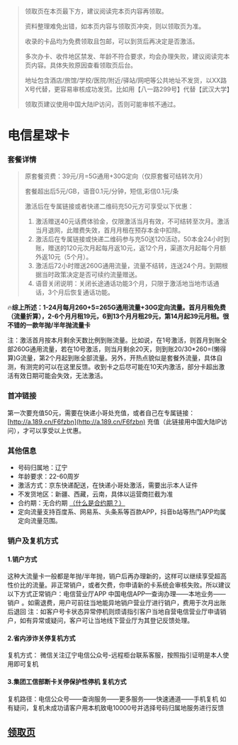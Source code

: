 >领取页在本页最下方，建议阅读完本页内容再领取。
>
>资料整理难免出错，如本页内容与领取页冲突，则以领取页为准。
>
>收录的卡品均为免费领取且包邮，可以到货后再决定是否激活。
>
>多次办卡、收件地区禁发、年龄不符合要求，均会办理失败，建议阅读完本页内容。具体失败原因查看领取页后台。
>
>地址包含酒店/旅馆/学校/医院/附近/驿站/网吧等公共地址不发货，以XX路X号代替，更容易审核成功发货。比如用【八一路299号】代替【武汉大学】
>
>领取页建议使用中国大陆IP访问，否则可能审核不通过。


# 电信星球卡


### 套餐详情
> 原套餐资费：39元/月=5G通用+30G定向（仅原套餐可结转次月）
> 
> 套餐超出后5元/GB，语音0.1元/分钟，短信,彩信0.1元/条
> 
> 激活后在专属链接或者快递二维码充50元方可享受以下优惠：
>
> 1. 激活赠送40元话费体验金，仅限激活当月有效，不可结转至次月。激活当月退网，此赠费失效，首月月租在预存本金中扣除。
> 2. 激活后在专属链接或快递二维码参与充50送120活动，50本金24小时到账，赠送的120元次月起每月返10元，返12个月，渠道次月起每个月额外返10元（5个月）。
> 3. 激活后72小时赠送260G通用流量，流量不结转，连送24个月。到期根据当时政策决定是否可续约流量赠送。
> 4. 语音关闭说明：关闭长途通话功能3个月，只限于激活地当地市话通话，3个月后恢复通话功能。

🔥**综上所述：1-24月每月260+5=265G通用流量+30G定向流量。首月月租免费（流量折算），2-6个月月租19元，6到13个月月租29元，第14月起39元月租。很不错的一款年抛/半年抛流量卡**

注：激活首月按本月剩余天数比例到账流量。比如说，在1号激活，则首月到账全部260G通用流量，若在10号激活，则当月剩余20天，则到账20/30*260=(懒得算)G流量，第2个月起到账全部流量。另外，开热点貌似是套餐外流量，具体自测，有测完的可以在这里反馈。收到卡之后尽可能在10天内激活，部分卡超出激活有效日期可能会失效，无法激活。


### 首冲链接
第一次要充值50元，需要在快递小哥处充值，或者自己在专属链接：[http://a.189.cn/F6fzbn](http://a.189.cn/F6fzbn) 充值（此链接用中国大陆IP访问），才可以享受以上优惠。


### 其他信息
- 号码归属地：辽宁
- 年龄要求：22-60周岁
- 激活方式：京东快递配送，在快递小哥处激活，需要出示本人证件
- 不发货地区：新疆、西藏，云南，具体以运营商拦截为准
- 合约期：无合约期 [（什么是合约期？）](../../README.md)
- 定向流量支持百度系、网易系、头条系等百款APP，抖音b站等热门APP均属定向流量范围。


### 销户及复机方式

#### 1.销户方式
这种大流量卡一般都是年抛/半年抛，销户后再办理新的，这样可以继续享受超高性价比的流量。非正常销户，或者欠费，你申请新的卡系统会审核失败。所以建议以下方式正常销户：电信营业厅APP  中国电信APP—查询办理——本地业务——销户 。如需退费，用户可前往当地能异地销户营业厅进行销户，费用于次月出账后退回  注：如客户号卡状态异常停机则烦请指引客户当地自营电信营业厅申请销户，如有异常或疑问，客户可让当地线下营业厅为其登记反馈处理。

#### 2.省内涉诈关停复机方式
复机方式： 微信关注辽宁电信公众号-远程柜台联系客服，按照指引证明是本人使用即可复机

#### 3.集团工信部断卡关停保护性停机 复机方式
复机路径：电信公众号——查询服务——更多服务——快速通道——手机复机 如有疑问，复机未成功请客户用本机致电10000号并选择号码归属地服务进行反馈

<h2><a href="./温馨提示/README.md"><b>领取页</b></a></h2>
